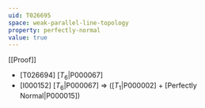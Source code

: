 ```yaml
---
uid: T026695
space: weak-parallel-line-topology
property: perfectly-normal
value: true
---
```

[[Proof]]

* [T026694] [$T_6$|P000067]
* [I000152] [$T_6$|P000067] => ([$T_1$|P000002] + [Perfectly Normal|P000015])

